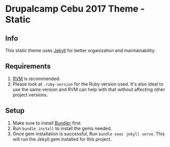# Drupalcamp Cebu 2017 Theme - Static

## Info
This static theme uses [Jekyll](https://jekyllrb.com) for better organization and maintainability.

## Requirements
1. [RVM](https://rvm.io) is recommended.
2. Please look at `.ruby-version` for the Ruby version used. It's also ideal to use the same version and RVM can help with that without affecting other project versions.

## Setup

1. Make sure to install [Bundler](http://bundler.io/) first.
2. Run `bundle install` to install the gems needed.
3. Once gem installation is successful, Run `bundle exec jekyll serve`. This will run the Jekyll gem installed for this project.
